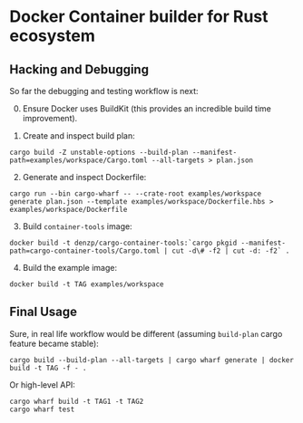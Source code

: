 # Docker Container builder for Rust ecosystem

## Hacking and Debugging
So far the debugging and testing workflow is next:

0. Ensure Docker uses BuildKit (this provides an incredible build time improvement).

1. Create and inspect build plan:
```
cargo build -Z unstable-options --build-plan --manifest-path=examples/workspace/Cargo.toml --all-targets > plan.json
```

2. Generate and inspect Dockerfile:
```
cargo run --bin cargo-wharf -- --crate-root examples/workspace generate plan.json --template examples/workspace/Dockerfile.hbs > examples/workspace/Dockerfile
```

3. Build `container-tools` image:
```
docker build -t denzp/cargo-container-tools:`cargo pkgid --manifest-path=cargo-container-tools/Cargo.toml | cut -d\# -f2 | cut -d: -f2` .
```

4. Build the example image:
```
docker build -t TAG examples/workspace
```

## Final Usage
Sure, in real life workflow would be different (assuming `build-plan` cargo feature became stable):
```
cargo build --build-plan --all-targets | cargo wharf generate | docker build -t TAG -f - .
```

Or high-level API:
```
cargo wharf build -t TAG1 -t TAG2
cargo wharf test
```
